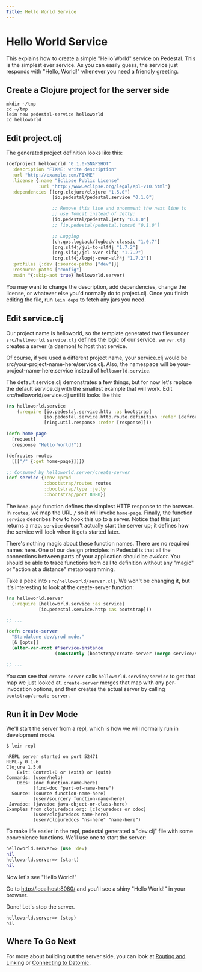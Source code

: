 ```yaml
---
Title: Hello World Service
---
```


# Hello World Service

This explains how to create a simple "Hello World" service on
Pedestal. This is the simplest ever service. As you can easily guess,
the service just responds with "Hello, World!" whenever you need a
friendly greeting.

## Create a Clojure project for the server side

```
mkdir ~/tmp
cd ~/tmp
lein new pedestal-service helloworld
cd helloworld
```

## Edit project.clj

The generated project definition looks like this:

```clojure
(defproject helloworld "0.1.0-SNAPSHOT"
  :description "FIXME: write description"
  :url "http://example.com/FIXME"
  :license {:name "Eclipse Public License"
            :url "http://www.eclipse.org/legal/epl-v10.html"}
  :dependencies [[org.clojure/clojure "1.5.0"]
                 [io.pedestal/pedestal.service "0.1.0"]

                 ;; Remove this line and uncomment the next line to
                 ;; use Tomcat instead of Jetty:
                 [io.pedestal/pedestal.jetty "0.1.0"]
                 ;; [io.pedestal/pedestal.tomcat "0.1.0"]

                 ;; Logging
                 [ch.qos.logback/logback-classic "1.0.7"]
                 [org.slf4j/jul-to-slf4j "1.7.2"]
                 [org.slf4j/jcl-over-slf4j "1.7.2"]
                 [org.slf4j/log4j-over-slf4j "1.7.2"]]
  :profiles {:dev {:source-paths ["dev"]}}
  :resource-paths ["config"]
  :main ^{:skip-aot true} helloworld.server)
```

You may want to change the description, add dependencies, change the
license, or whatever else you'd normally do to project.clj. Once you
finish editing the file, run `lein deps` to fetch any jars you need.

## Edit service.clj

Our project name is helloworld, so the template generated two files
under `src/helloworld`. `service.clj` defines the logic of our 
service. `server.clj` creates a server (a daemon) to host that
service.

Of course, if you used a different project name, your service.clj
would be src/your-project-name-here/service.clj. Also, the namespace
will be your-project-name-here.service instead of `helloworld.service`.

The default service.clj demonstrates a few things, but for now let's
replace the default service.clj with the smallest example that will
work. Edit src/helloworld/service.clj until it looks like this:

```clojure
(ns helloworld.service
    (:require [io.pedestal.service.http :as bootstrap]
              [io.pedestal.service.http.route.definition :refer [defroutes]]
              [ring.util.response :refer [response]]))

(defn home-page
  [request]
  (response "Hello World!"))

(defroutes routes
  [[["/" {:get home-page}]]])

;; Consumed by helloworld.server/create-server
(def service {:env :prod
              ::bootstrap/routes routes
              ::bootstrap/type :jetty
              ::bootstrap/port 8080})
```

The `home-page` function defines the simplest HTTP response to the
browser. In `routes`, we map the URL `/` so it will invoke
`home-page`. Finally, the function `service` describes how to hook
this up to a server. Notice that this just returns a map. `service`
doesn't actually start the server up; it defines how the service will
look when it gets started later.

There's nothing magic about these function names. There are no
required names here. One of our design principles in Pedestal is that
all the connections between parts of your application should be
_evident_. You should be able to trace functions from call to
definition without any "magic" or "action at a distance"
metaprogramming.

Take a peek into `src/helloworld/server.clj`. We won't be changing it,
but it's interesting to look at the create-server function:

``` clojure
(ns helloworld.server
  (:require [helloworld.service :as service]
            [io.pedestal.service.http :as bootstrap]))

;; ...

(defn create-server
  "Standalone dev/prod mode."
  [& [opts]]
  (alter-var-root #'service-instance
                  (constantly (bootstrap/create-server (merge service/service opts)))))

;; ...

```

You can see that `create-server` calls `helloworld.service/service` to
get that map we just looked at. `create-server` merges that map with
any per-invocation options, and then creates the actual server by
calling `bootstrap/create-server`.

## Run it in Dev Mode

We'll start the server from a repl, which is how we will normally run in development mode.

```
$ lein repl

nREPL server started on port 52471
REPL-y 0.1.6
Clojure 1.5.0
    Exit: Control+D or (exit) or (quit)
Commands: (user/help)
    Docs: (doc function-name-here)
          (find-doc "part-of-name-here")
  Source: (source function-name-here)
          (user/sourcery function-name-here)
 Javadoc: (javadoc java-object-or-class-here)
Examples from clojuredocs.org: [clojuredocs or cdoc]
          (user/clojuredocs name-here)
          (user/clojuredocs "ns-here" "name-here")
```

To make life easier in the repl, pedestal generated a "dev.clj" file with some convenience functions. We'll use one to start the server:

```clojure
helloworld.server=> (use 'dev)
nil
helloworld.server=> (start)
nil

```

Now let's see "Hello World!"

Go to [http://localhost:8080/](http://localhost:8080/)  and you'll see a shiny "Hello World!" in your browser.

Done! Let's stop the server.

```
helloworld.server=> (stop)
nil
```

## Where To Go Next

For more about building out the server side, you can look at
[Routing and Linking](/documentation/service-routing/) or
[Connecting to Datomic](/documentation/connecting-to-datomic/).

